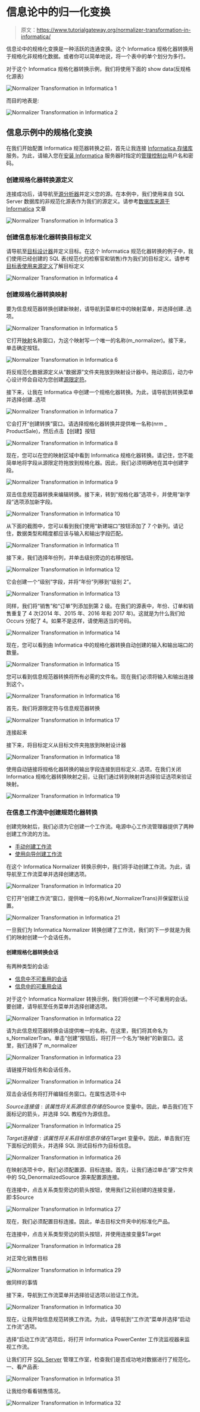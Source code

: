 # 信息论中的归一化变换

> 原文：<https://www.tutorialgateway.org/normalizer-transformation-in-informatica/>

信息论中的规格化变换是一种活跃的连通变换。这个 Informatica 规格化器转换用于规格化非规格化数据。或者你可以简单地说，将一个表中的单个划分为多行。

对于这个 Informatica 规格化器转换示例，我们将使用下面的 show data(反规格化源表)

![Normalizer Transformation in Informatica 1](img/5ad1dbd62b2e59ad2e165a55bfeac959.png)

而目的地表是:

![Normalizer Transformation in Informatica 2](img/9f6fa900d750770bd4f41bbb8f81cbd1.png)

## 信息示例中的规格化变换

在我们开始配置 Informatica 规范器转换之前，首先让我连接 [Informatica 存储库](https://www.tutorialgateway.org/informatica/)服务。为此，请输入您在[安装 Informatica](https://www.tutorialgateway.org/how-to-install-informatica/) 服务器时指定的[管理控制台](https://www.tutorialgateway.org/informatica-admin-console/)用户名和密码。

### 创建规格化器转换源定义

连接成功后，请导航至[源分析器](https://www.tutorialgateway.org/informatica-source-analyzer/)并定义您的源。在本例中，我们使用来自 SQL Server 数据库的非规范化源表作为我们的源定义。请参考[数据库来源于 Informatica](https://www.tutorialgateway.org/database-source-in-informatica/) 文章

![Normalizer Transformation in Informatica 3](img/53377602fd3c22c6c8cc19f285f874d5.png)

### 创建信息标准化器转换目标定义

请导航至[目标设计器](https://www.tutorialgateway.org/target-designer-in-informatica/)并定义目标。在这个 Informatica 规范化器转换的例子中，我们使用已经创建的 SQL 表(规范化的检察官和销售)作为我们的目标定义。请参考[目标表使用来源定义](https://www.tutorialgateway.org/create-informatica-target-table-using-source-definition/)了解目标定义

![Normalizer Transformation in Informatica 4](img/4acf39524589396df2b3022374beb540.png)

### 创建规格化器转换映射

要为信息规范器转换创建新映射，请导航到菜单栏中的映射菜单，并选择创建..选项。

![Normalizer Transformation in Informatica 5](img/698df2a66ac80cd83242a46920200d2d.png)

它打开[映射](https://www.tutorialgateway.org/informatica-mapping/)名称窗口，为这个映射写一个唯一的名称(m_normalizer)。接下来，单击确定按钮。

![Normalizer Transformation in Informatica 6](img/86c2cd8ab47f9536ef090bfa326b3440.png)

将反规范化数据源定义从“数据源”文件夹拖放到映射设计器中。拖动源后，动力中心设计师会自动为您创建[源限定符](https://www.tutorialgateway.org/source-qualifier-transformation-in-informatica/)。

接下来，让我在 Informatica 中创建一个规格化器转换。为此，请导航到转换菜单并选择创建..选项

![Normalizer Transformation in Informatica 7](img/259f107739746a2dd4d926a1b148159c.png)

它会打开“创建转换”窗口。请选择规格化器转换并提供唯一名称(nrm _ ProductSale)，然后点击【创建】按钮

![Normalizer Transformation in Informatica 8](img/d692e906cc1b81e025bb5259066bd369.png)

现在，您可以在您的映射区域中看到 Informatica 规格化器转换。请记住，您不能简单地将字段从源限定符拖放到规格化器。因此，我们必须明确地在其中创建字段。

![Normalizer Transformation in Informatica 9](img/6dfb0d43237efa52bf1008153e2f086e.png)

双击信息规范器转换来编辑转换。接下来，转到“规格化器”选项卡，并使用“新字段”选项添加新字段。

![Normalizer Transformation in Informatica 10](img/05b154c0dcd1ffd974cc43c694bdc26b.png)

从下面的截图中，您可以看到我们使用“新建端口”按钮添加了 7 个新列。请记住，数据类型和精度都应该与输入和输出字段匹配。

![Normalizer Transformation in Informatica 11](img/07723dbf676c61ae2cdc36af3abc0a24.png)

接下来，我们选择年份列，并单击级别旁边的右移按钮。

![Normalizer Transformation in Informatica 12](img/8109eddf9b76a813efeaae95b4184c56.png)

它会创建一个“级别”字段，并将“年份”列移到“级别 2”。

![Normalizer Transformation in Informatica 13](img/29e807890b7523eaff8115045013d5c7.png)

同样，我们将“销售”和“订单”列添加到第 2 级。在我们的源表中，年份、订单和销售重复了 4 次(2014 年、2015 年、2016 年和 2017 年)。这就是为什么我们给 Occurs 分配了 4。如果不是这样，请使用适当的号码。

![Normalizer Transformation in Informatica 14](img/7d352508d3106f91fe0524e5bdd9a0c0.png)

现在，您可以看到由 Informatica 中的规格化器转换自动创建的输入和输出端口的数量。

![Normalizer Transformation in Informatica 15](img/ca57da72f5caaa9d181bf1ecdd077ff1.png)

您可以看到信息规范器转换将所有必需的文件名。现在我们必须将输入和输出连接到这个。

![Normalizer Transformation in Informatica 16](img/653595a24fe98ba9c6e20e92bcf4710b.png)

首先，我们将源限定符与信息规范器转换

![Normalizer Transformation in Informatica 17](img/a6b9f7401768b04453e0739d91f2cd84.png)

连接起来

接下来，将目标定义从目标文件夹拖放到映射设计器

![Normalizer Transformation in Informatica 18](img/72fd4274ff527f7a5c1e892a613c8b0c.png)

使用自动链接将规格化器转换的输出字段连接到目标定义..选项。在我们关闭 Informatica 规格化器转换映射之前，让我们通过转到映射并选择验证选项来验证映射。

![Normalizer Transformation in Informatica 19](img/440b4483474edfedcb4840de8bc1b144.png)

### 在信息工作流中创建规范化器转换

创建完映射后，我们必须为它创建一个工作流。电源中心工作流管理器提供了两种创建工作流的方法。

*   [手动创建工作流](https://www.tutorialgateway.org/informatica-workflow/)
*   [使用向导创建工作流](https://www.tutorialgateway.org/informatica-workflow-using-wizard/)

在这个 Informatica Normalizer 转换示例中，我们将手动创建工作流。为此，请导航至工作流菜单并选择创建选项。

![Normalizer Transformation in Informatica 20](img/362db101754173867bc68682d907067d.png)

它打开“创建工作流”窗口，提供唯一的名称(wf_NormalizerTrans)并保留默认设置。

![Normalizer Transformation in Informatica 21](img/59e4a10919d74d74a238a25b0ea098d5.png)

一旦我们为 Informatica Normalizer 转换创建了工作流，我们的下一步就是为我们的映射创建一个会话任务。

#### 创建规格化器转换会话

有两种类型的会话:

*   [信息中不可重用的会话](https://www.tutorialgateway.org/session-in-informatica/)
*   [信息中的可重用会话](https://www.tutorialgateway.org/reusable-session-in-informatica/)

对于这个 Informatica Normalizer 转换示例，我们将创建一个不可重用的会话。要创建，请导航至任务菜单并选择创建选项。

![Normalizer Transformation in Informatica 22](img/b5d770490cb2a02afdbcb25d042a7110.png)

请为此信息规范器转换会话提供唯一的名称。在这里，我们将其命名为 s_NormalizerTran。单击“创建”按钮后，将打开一个名为“映射”的新窗口。这里，我们选择了 m_normalizer

![Normalizer Transformation in Informatica 23](img/f0b31e1a549226884f6a586d1e0bdf44.png)

请链接开始任务和会话任务。

![Normalizer Transformation in Informatica 24](img/89d2a5800418477505a238208425e91a.png)

双击会话任务将打开编辑任务窗口。在属性选项卡中

$Source 连接值:该属性将关系源信息存储在$Source 变量中。因此，单击我们在下面标记的箭头，并选择 SQL 教程作为源信息。

![Normalizer Transformation in Informatica 25](img/fbd462a814bd50acc1aefa328e178ade.png)

$Target 连接值:该属性将关系目标信息存储在$Target 变量中。因此，单击我们在下面标记的箭头，并选择 SQL 测试目标作为目标信息。

![Normalizer Transformation in Informatica 26](img/3aba878874bb103e383fab5adcfc0fbb.png)

在映射选项卡中，我们必须配置源、目标连接。首先，让我们通过单击“源”文件夹中的 SQ_DenormalizedSource 源来配置源连接。

在连接中，点击关系类型旁边的箭头按钮，使用我们之前创建的连接变量，即:$Source

![Normalizer Transformation in Informatica 27](img/719f17aa850fc021068667b60fb6aca1.png)

现在，我们必须配置目标连接。因此，单击目标文件夹中的标准化产品。

在连接中，点击关系类型旁边的箭头按钮，并使用连接变量$Target

![Normalizer Transformation in Informatica 28](img/64ea0732e94f65101c40bc69064f1c1d.png)

对正常化销售目标

![Normalizer Transformation in Informatica 29](img/7fe762379d1abee227e66a8a924055e0.png)

做同样的事情

接下来，导航到工作流菜单并选择验证选项以验证工作流。

![Normalizer Transformation in Informatica 30](img/be8f281404a024f91155a75f8f90e404.png)

现在，让我开始信息规范转换工作流。为此，请导航到“工作流”菜单并选择“启动工作流”选项。

选择“启动工作流”选项后，将打开 Informatica PowerCenter 工作流监视器来监视工作流。

让我们打开 [SQL Server](https://www.tutorialgateway.org/sql/) 管理工作室，检查我们是否成功地对数据进行了规范化。一、看产品表:

![Normalizer Transformation in Informatica 31](img/7c864c3aa4180a3b7d0c83ffad6c179e.png)

让我给你看看销售情况。

![Normalizer Transformation in Informatica 32](img/5acb45aae9f88fb6a21ebd9144e5f24f.png)
